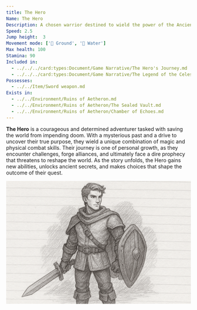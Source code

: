 ```yaml
---
title: The Hero
Name: The Hero
Description: A chosen warrior destined to wield the power of the Ancients and restore balance to Eldoria.
Speed: 2.5
Jump height:  3
Movement mode: ['🏃 Ground', '🌊 Water']
Max health: 100
Stamina: 90
Included in:
  - ../../../card:types:Document/Game Narrative/The Hero's Journey.md
  - ../../../card:types:Document/Game Narrative/The Legend of the Celestial Swords.md
Possesses:
  - ../../Item/Sword weapon.md
Exists in:
  - ../../Environment/Ruins of Aetheron.md
  - ../../Environment/Ruins of Aetheron/The Sealed Vault.md
  - ../../Environment/Ruins of Aetheron/Chamber of Echoes.md
---
```


**The Hero** is a courageous and determined adventurer tasked with saving the world from impending doom. With a mysterious past and a drive to uncover their true purpose, they wield a unique combination of magic and physical combat skills. Their journey is one of personal growth, as they encounter challenges, forge alliances, and ultimately face a dire prophecy that threatens to reshape the world. As the story unfolds, the Hero gains new abilities, unlocks ancient secrets, and makes choices that shape the outcome of their quest.

<img src="../../../files/hero-sketch.png" width="800"/>